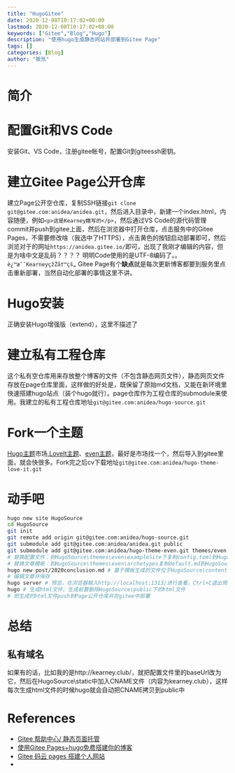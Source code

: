 ```yaml
---
title: "HugoGitee"
date: 2020-12-08T10:17:02+08:00
lastmod: 2020-12-08T10:17:02+08:00
keywords: ["Gitee","Blog","Hugo"]
description: "使用hugo生成静态网站并部署到Gitee Page"
tags: []
categories: [Blog]
author: "筱氚"
---
```

# 简介
# 配置Git和VS Code
安装Git、VS Code，注册gitee帐号，配置Git到giteessh密钥。
# 建立Gitee Page公开仓库
建立Page公开空仓库，复制SSH链接`git clone git@gitee.com:anidea/anidea.git`，然后进入目录中，新建一个index.html，内容随便，例如`<p>这是Kearney瞎写的</p>`，然后通过VS Code的源代码管理commit并push到gitee上面，然后在浏览器中打开仓库，点击服务中的Gitee Pages，不需要修改啥（我选中了HTTPS），点击黄色的按钮启动部署即可，然后浏览对于的网址`https://anidea.gitee.io/`即可，出现了我刚才编辑的内容，但是为啥中文是乱码？？？？  明明Code使用的是UTF-8编码了。。
`è¿™æ˜¯KearneyçžŽå†™çš„`
Gitee Page有个**缺点**就是每次更新博客都要到服务里点击重新部署，当然自动化部署的事情这里不讲。
# Hugo安装
正确安装Hugo增强版（extend），这里不描述了
# 建立私有工程仓库
这个私有空仓库用来存放整个博客的文件（不包含静态网页文件），静态网页文件存放在page仓库里面，这样做的好处是，既保留了原始md文档，又能在新环境里快速搭建hugo站点（装个hugo就行）。page仓库作为工程仓库的submodule来使用。我建立的私有工程仓库地址`git@gitee.com:anidea/hugo-source.git`

# Fork一个主题
[Hugo主题](https://themes.gohugo.io/)市场,[LoveIt主题](https://github.com/dillonzq/LoveIt)、[even主题](https://gitee.com/myki/hugo-theme-even?_from=gitee_search)，最好是市场找一个，然后导入到gitee里面，就会快很多。Fork完之后cv下载地址`git@gitee.com:anidea/hugo-theme-love-it.git`
# 动手吧
```bash
hugo new site HugoSource
cd HugoSource
git init
git remote add origin git@gitee.com:anidea/hugo-source.git
git submodule add git@gitee.com:anidea/anidea.git public
git submodule add git@gitee.com:anidea/hugo-theme-even.git themes/even
# 替换配置文件：到HugoSource\themes\even\exampleSite下复制config.toml到HugoSource下，替换原来的配置文件，打开该文件，将第一行的baseURL修改为`https://anidea.gitee.io/`
# 替换文章模板：到HugoSource\themes\even\archetypes复制default.md到HugoSource\archetypes下进行覆盖
hugo new post/2020conclusion.md # 基于模板生成的文件位于HugoSource\content\posts\
# 编辑文章并保存
hugo server # 预览，在浏览器输入http://localhost:1313/进行查看，Ctrl+C退出预览
hugo # 生成html文件，生成前要删除HugoSource\public下的html文件
# 把生成的html文件push到Page公开仓库并在gitee中部署
```
# 总结
## 私有域名
如果有的话，比如我的是http://kearney.club/，就把配置文件里的baseUrl改为它，然后在HugoSource\static中加入CNAME文件（内容为kearney.club），这样每次生成html文件的时候hugo就会自动把CNAME拷贝到public中
# References
- [Gitee 帮助中心/ 静态页面托管](https://gitee.com/help/articles/4136#article-header3)
- [使用Gitee Pages+hugo免费搭建你的博客](https://blog.csdn.net/qq_34688164/article/details/104615706)
- [Gitee 码云 pages 搭建个人网站](https://blog.csdn.net/qq_36667170/article/details/79318578)
- []()